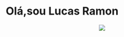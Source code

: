 # Olá,sou Lucas Ramon




<center>

<img src=".LucasRamonSoftwareEngineerProfile.png/media/" />

</center>
